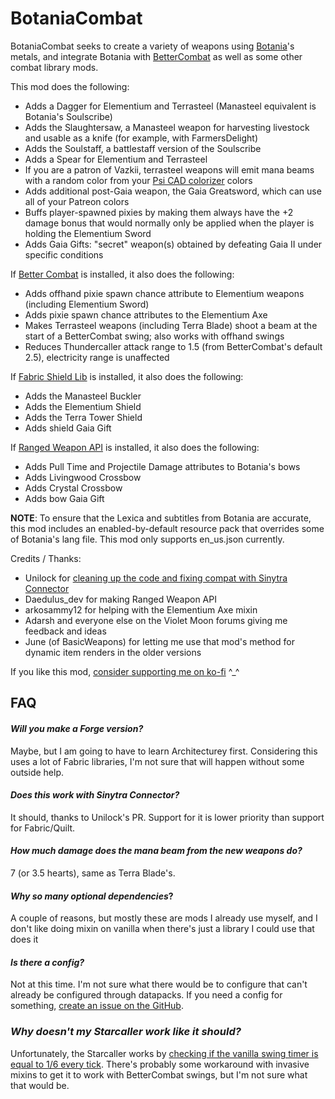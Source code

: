 # BotaniaCombat

BotaniaCombat seeks to create a variety of weapons using [Botania](https://www.curseforge.com/minecraft/mc-mods/botania)'s metals, and integrate Botania with [BetterCombat](https://www.curseforge.com/minecraft/mc-mods/better-combat-by-daedelus) as well as some other combat library mods.

This mod does the following:

- Adds a Dagger for Elementium and Terrasteel (Manasteel equivalent is Botania's Soulscribe)
- Adds the Slaughtersaw, a Manasteel weapon for harvesting livestock and usable as a knife (for example, with FarmersDelight)
- Adds the Soulstaff, a battlestaff version of the Soulscribe
- Adds a Spear for Elementium and Terrasteel
- If you are a patron of Vazkii, terrasteel weapons will emit mana beams with a random color from your [Psi CAD colorizer](https://github.com/VazkiiMods/Psi/blob/master/contributors.properties) colors
- Adds additional post-Gaia weapon, the Gaia Greatsword, which can use all of your Patreon colors
- Buffs player-spawned pixies by making them always have the +2 damage bonus that would normally only be applied when the player is holding the Elementium Sword
- Adds Gaia Gifts: "secret" weapon(s) obtained by defeating Gaia II under specific conditions

If [Better Combat](https://www.curseforge.com/minecraft/mc-mods/better-combat-by-daedelus) is installed, it also does the following:

- Adds offhand pixie spawn chance attribute to Elementium weapons (including Elementium Sword)
- Adds pixie spawn chance attributes to the Elementium Axe
- Makes Terrasteel weapons (including Terra Blade) shoot a beam at the start of a BetterCombat swing; also works with offhand swings
- Reduces Thundercaller attack range to 1.5 (from BetterCombat's default 2.5), electricity range is unaffected

If [Fabric Shield Lib](https://www.curseforge.com/minecraft/mc-mods/fabric-shield-lib) is installed, it also does the following:
- Adds the Manasteel Buckler
- Adds the Elementium Shield
- Adds the Terra Tower Shield
- Adds shield Gaia Gift

If [Ranged Weapon API](https://www.curseforge.com/minecraft/mc-mods/ranged-weapon-api) is installed, it also does the following:
- Adds Pull Time and Projectile Damage attributes to Botania's bows
- Adds Livingwood Crossbow
- Adds Crystal Crossbow
- Adds bow Gaia Gift

**NOTE**: To ensure that the Lexica and subtitles from Botania are accurate, this mod includes an enabled-by-default resource pack that overrides some of Botania's lang file.
This mod only supports en_us.json currently.

Credits / Thanks:
- Unilock for [cleaning up the code and fixing compat with Sinytra Connector](https://github.com/Partonetrain/botaniacombat/pull/1)
- Daedulus_dev for making Ranged Weapon API
- arkosammy12 for helping with the Elementium Axe mixin
- Adarsh and everyone else on the Violet Moon forums giving me feedback and ideas
- June (of BasicWeapons) for letting me use that mod's method for dynamic item renders in the older versions

If you like this mod, [consider supporting me on ko-fi](https://ko-fi.com/partonetrain) ^_^

## FAQ
####  *Will you make a Forge version?*
Maybe, but I am going to have to learn Architecturey first. Considering this uses a lot of Fabric libraries, I'm not sure that will happen without some outside help.

####  *Does this work with Sinytra Connector?*
It should, thanks to Unilock's PR. Support for it is lower priority than support for Fabric/Quilt.

#### *How much damage does the mana beam from the new weapons do?*
7 (or 3.5 hearts), same as Terra Blade's.

#### *Why so many optional dependencies*?
A couple of reasons, but mostly these are mods I already use myself, and I don't like doing mixin on vanilla when there's just a library I could use that does it

#### *Is there a config?*
Not at this time. I'm not sure what there would be to configure that can't already be configured through datapacks. If you need a config for something, [create an issue on the GitHub](https://github.com/Partonetrain/botaniacombat/issues).

### *Why doesn't my Starcaller work like it should?*
Unfortunately, the Starcaller works by [checking if the vanilla swing timer is equal to 1/6 every tick](https://github.com/VazkiiMods/Botania/blob/1.20.x/Xplat/src/main/java/vazkii/botania/common/item/equipment/tool/StarcallerItem.java#L41-L58).
There's probably some workaround with invasive mixins to get it to work with BetterCombat swings, but I'm not sure what that would be.